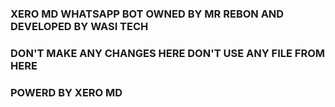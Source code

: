 ### XERO MD WHATSAPP BOT OWNED BY MR REBON AND DEVELOPED BY WASI TECH
### DON'T MAKE ANY CHANGES HERE DON'T USE ANY FILE FROM HERE 
### POWERD BY XERO MD
